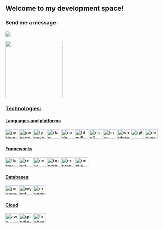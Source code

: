 ## Welcome to my development space!

### Send me a message:

<a href="https://www.linkedin.com/in/matheus-souza-martins/"><img src="https://img.shields.io/badge/LinkedIn-0077B5?style=for-the-badge&logo=linkedin&logoColor=white"></a>


<div>
  <a href="https://github.com/Matheus-Martins13">
  <img height="180em" src="https://github-readme-stats.vercel.app/api/top-langs/?username=Matheus-Martins13&layout=compact&langs_count=7&theme=dark"/>
</div>

### Technologies:
 
 <div style="display: inline_block">
  <h4>Languages and platforms</h4>
    <img alt="python" height="30" width="40" src="https://cdn.jsdelivr.net/gh/devicons/devicon/icons/python/python-original.svg">
    <img alt="javascript" height="30" width="40"src="https://cdn.jsdelivr.net/gh/devicons/devicon/icons/javascript/javascript-original.svg">
    <img alt="typescript" height="30" width="40" src="https://cdn.jsdelivr.net/gh/devicons/devicon@latest/icons/typescript/typescript-original.svg">
    <img alt="dart" height="30" width="40" src="https://cdn.jsdelivr.net/gh/devicons/devicon@latest/icons/dart/dart-original.svg">
    <img alt="node" height="30" width="40" src="https://cdn.jsdelivr.net/gh/devicons/devicon/icons/nodejs/nodejs-original.svg">
    <img alt="html5" height="30" width="40" src="https://cdn.jsdelivr.net/gh/devicons/devicon/icons/html5/html5-original.svg">
    <img alt="css3" height="30" width="40" src="https://cdn.jsdelivr.net/gh/devicons/devicon/icons/css3/css3-original.svg">
    <img alt="linux" height="30" width="40" src="https://cdn.jsdelivr.net/gh/devicons/devicon/icons/linux/linux-original.svg">
    <img alt="wordpress" height="30" width="40" src="https://cdn.jsdelivr.net/gh/devicons/devicon/icons/wordpress/wordpress-plain.svg">
    <img alt="git" height="30" width="40" src="https://cdn.jsdelivr.net/gh/devicons/devicon/icons/git/git-original.svg">
    <img alt="docker" height="30" width="40" src="https://cdn.jsdelivr.net/gh/devicons/devicon/icons/docker/docker-original.svg">

  <h4>Frameworks</h4>
    <img alt="flutter" height="30" width="40" src="https://cdn.jsdelivr.net/gh/devicons/devicon@latest/icons/flutter/flutter-original.svg">
    <img alt="react" height="30" width="40"src="https://cdn.jsdelivr.net/gh/devicons/devicon/icons/react/react-original-wordmark.svg" />
    <img alt="next" height="30" width="40" src="https://cdn.jsdelivr.net/gh/devicons/devicon@latest/icons/nextjs/nextjs-original.svg">
    <img alt="bootstrap" height="30" width="40" src="https://cdn.jsdelivr.net/gh/devicons/devicon/icons/bootstrap/bootstrap-original.svg">
    <img alt="express" height="30" width="40" src="https://cdn.jsdelivr.net/gh/devicons/devicon/icons/express/express-original.svg">
    <img alt="nestjs" height="30" width="40" src="https://cdn.jsdelivr.net/gh/devicons/devicon@latest/icons/nestjs/nestjs-original.svg">
   
  <h4>Databases</h4>
    <img alt="postgresql" height="30" width="40" src="https://cdn.jsdelivr.net/gh/devicons/devicon/icons/postgresql/postgresql-plain.svg">
    <img alt="mysql" height="30" width="40" src="https://cdn.jsdelivr.net/gh/devicons/devicon/icons/mysql/mysql-original.svg">
    <img alt="mongodb" height="30" width="40" src="https://cdn.jsdelivr.net/gh/devicons/devicon/icons/mongodb/mongodb-original.svg">
   
  <h4>Cloud</h4>
    <img alt="aws" height="30" width="40" src="https://cdn.jsdelivr.net/gh/devicons/devicon@latest/icons/amazonwebservices/amazonwebservices-original-wordmark.svg">
    <img alt="google-cloud-platform" height="30" width="40" src="https://cdn.jsdelivr.net/gh/devicons/devicon/icons/googlecloud/googlecloud-original.svg">
    <img alt="firebase" height="30" width="40" src="https://cdn.jsdelivr.net/gh/devicons/devicon/icons/firebase/firebase-plain.svg">
</div>
<br>
 
